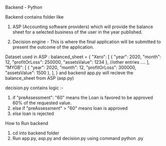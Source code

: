 
Backend - Python 

Backend contains folder like 
1. ASP (Accounting software providers) which will provide the balance sheet for a selected business of the user in the year published. 

2. Decision engine - This is where the final application will be submitted to present the outcome of the application.

Dataset used in ASP : 
 balanced_sheet = {
"Xero": [
        {
            "year": 2020,
            "month": 12,
            "profitOrLoss": 250000,
            "assetsValue": 1234
        },
        //other entries .... 
    ],
    "MYOB": [
        {
            "year": 2020,
            "month": 12,
            "profitOrLoss": 300000,
            "assetsValue": 1500
        },
    ],
}
and backend app.py will recieve the balance_sheet from ASP (asp.py)

decision.py contains logic :-
1. if "preAssessment": "60" means the Loan is favored to be approved 60% of the requested value.
2. else if "preAssessment" > "60" means loan is approved
3. else loan is rejected 


How to Run backend 

1. cd into backend folder
2. Run app.py, asp.py and decision.py using command python <filename>.py